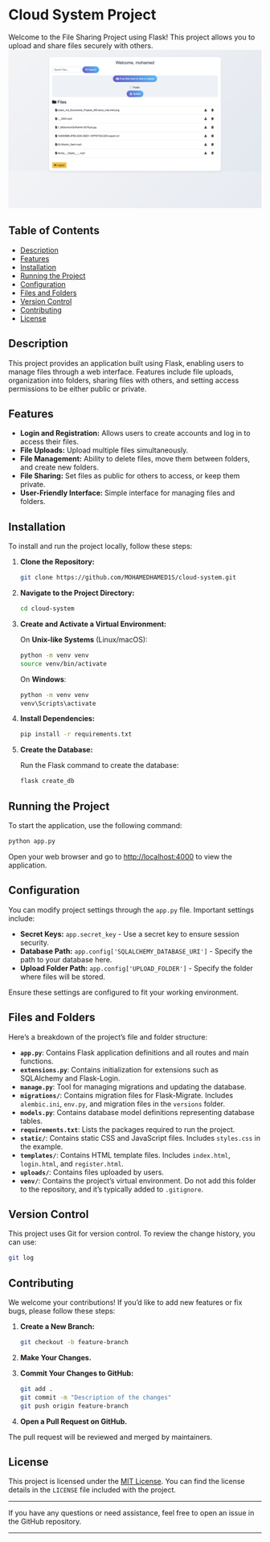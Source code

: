 

# Cloud System Project
Welcome to the File Sharing Project using Flask! This project allows you to upload and share files securely with others.
![Project Image](images/1.png)

## Table of Contents

- [Description](#description)
- [Features](#features)
- [Installation](#installation)
- [Running the Project](#running-the-project)
- [Configuration](#configuration)
- [Files and Folders](#files-and-folders)
- [Version Control](#version-control)
- [Contributing](#contributing)
- [License](#license)

## Description

This project provides an application built using Flask, enabling users to manage files through a web interface. Features include file uploads, organization into folders, sharing files with others, and setting access permissions to be either public or private.

## Features

- **Login and Registration:** Allows users to create accounts and log in to access their files.
- **File Uploads:** Upload multiple files simultaneously.
- **File Management:** Ability to delete files, move them between folders, and create new folders.
- **File Sharing:** Set files as public for others to access, or keep them private.
- **User-Friendly Interface:** Simple interface for managing files and folders.

## Installation

To install and run the project locally, follow these steps:

1. **Clone the Repository:**

    ```bash
    git clone https://github.com/MOHAMEDHAMED1S/cloud-system.git
    ```

2. **Navigate to the Project Directory:**

    ```bash
    cd cloud-system
    ```

3. **Create and Activate a Virtual Environment:**

    On **Unix-like Systems** (Linux/macOS):
    ```bash
    python -m venv venv
    source venv/bin/activate
    ```

    On **Windows**:
    ```bash
    python -m venv venv
    venv\Scripts\activate
    ```

4. **Install Dependencies:**

    ```bash
    pip install -r requirements.txt
    ```

5. **Create the Database:**

    Run the Flask command to create the database:
    ```bash
    flask create_db
    ```

## Running the Project

To start the application, use the following command:

```bash
python app.py
```

Open your web browser and go to [http://localhost:4000](http://localhost:4000) to view the application.

## Configuration

You can modify project settings through the `app.py` file. Important settings include:

- **Secret Keys:** `app.secret_key` - Use a secret key to ensure session security.
- **Database Path:** `app.config['SQLALCHEMY_DATABASE_URI']` - Specify the path to your database here.
- **Upload Folder Path:** `app.config['UPLOAD_FOLDER']` - Specify the folder where files will be stored.

Ensure these settings are configured to fit your working environment.

## Files and Folders

Here’s a breakdown of the project’s file and folder structure:

- **`app.py`**: Contains Flask application definitions and all routes and main functions.
- **`extensions.py`**: Contains initialization for extensions such as SQLAlchemy and Flask-Login.
- **`manage.py`**: Tool for managing migrations and updating the database.
- **`migrations/`**: Contains migration files for Flask-Migrate. Includes `alembic.ini`, `env.py`, and migration files in the `versions` folder.
- **`models.py`**: Contains database model definitions representing database tables.
- **`requirements.txt`**: Lists the packages required to run the project.
- **`static/`**: Contains static CSS and JavaScript files. Includes `styles.css` in the example.
- **`templates/`**: Contains HTML template files. Includes `index.html`, `login.html`, and `register.html`.
- **`uploads/`**: Contains files uploaded by users.
- **`venv/`**: Contains the project’s virtual environment. Do not add this folder to the repository, and it’s typically added to `.gitignore`.

## Version Control

This project uses Git for version control. To review the change history, you can use:

```bash
git log
```

## Contributing

We welcome your contributions! If you’d like to add new features or fix bugs, please follow these steps:

1. **Create a New Branch:**

    ```bash
    git checkout -b feature-branch
    ```

2. **Make Your Changes.**

3. **Commit Your Changes to GitHub:**

    ```bash
    git add .
    git commit -m "Description of the changes"
    git push origin feature-branch
    ```

4. **Open a Pull Request on GitHub.**

The pull request will be reviewed and merged by maintainers.

## License

This project is licensed under the [MIT License](LICENSE). You can find the license details in the `LICENSE` file included with the project.

---

If you have any questions or need assistance, feel free to open an issue in the GitHub repository.

---
